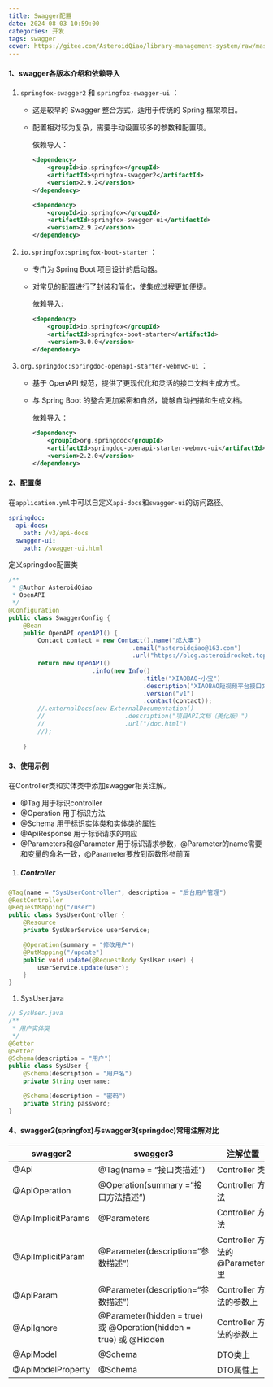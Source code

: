 ```yaml
---
title: Swagger配置
date: 2024-08-03 10:59:00
categories: 开发
tags: swagger
cover: https://gitee.com/AsteroidQiao/library-management-system/raw/master/book-avatar/17226552007691722655200110.png
---
```


#### 1、swagger各版本介绍和依赖导入

1. `springfox-swagger2` 和 `springfox-swagger-ui` ：

    - 这是较早的 Swagger 整合方式，适用于传统的 Spring 框架项目。

    - 配置相对较为复杂，需要手动设置较多的参数和配置项。

      依赖导入：

      ```xml
      <dependency>
          <groupId>io.springfox</groupId>
          <artifactId>springfox-swagger2</artifactId>
          <version>2.9.2</version>
      </dependency>
      
      <dependency>
          <groupId>io.springfox</groupId>
          <artifactId>springfox-swagger-ui</artifactId>
          <version>2.9.2</version>
      </dependency>
      ```

2. `io.springfox:springfox-boot-starter` ：

    - 专门为 Spring Boot 项目设计的启动器。

    - 对常见的配置进行了封装和简化，使集成过程更加便捷。

      依赖导入:

      ```xml
      <dependency>
          <groupId>io.springfox</groupId>
          <artifactId>springfox-boot-starter</artifactId>
          <version>3.0.0</version>
      </dependency>
      ```

3. `org.springdoc:springdoc-openapi-starter-webmvc-ui` ：

    - 基于 OpenAPI 规范，提供了更现代化和灵活的接口文档生成方式。

    - 与 Spring Boot 的整合更加紧密和自然，能够自动扫描和生成文档。

      依赖导入：

      ```xml
      <dependency>
          <groupId>org.springdoc</groupId>
          <artifactId>springdoc-openapi-starter-webmvc-ui</artifactId>
          <version>2.2.0</version>
      </dependency>
      ```

#### 2、配置类

在`application.yml`中可以自定义`api-docs`和`swagger-ui`的访问路径。

```yaml
springdoc:
  api-docs:
    path: /v3/api-docs
  swagger-ui:
    path: /swagger-ui.html
```

定义springdoc配置类

```java
/**
 * @Author AsteroidQiao
 * OpenAPI 
 */
@Configuration
public class SwaggerConfig {
    @Bean
    public OpenAPI openAPI() {
        Contact contact = new Contact().name("成大事")
                                  .email("asteroidqiao@163.com")
                                  .url("https://blog.asteroidrocket.top/");
        return new OpenAPI()
                       .info(new Info()
                                     .title("XIAOBAO-小宝")
                                     .description("XIAOBAO短视频平台接口文档")
                                     .version("v1")
                                     .contact(contact));
        //.externalDocs(new ExternalDocumentation()
        //                      .description("项目API文档（美化版）")
        //                      .url("/doc.html")
        //);
        
    }
```

#### 3、使用示例

在Controller类和实体类中添加swagger相关注解。

- @Tag 用于标识controller
- @Operation 用于标识方法
- @Schema 用于标识实体类和实体类的属性
- @ApiResponse 用于标识请求的响应
- @Parameters和@Parameter 用于标识请求参数，@Parameter的name需要和变量的命名一致，@Parameter要放到函数形参前面

1. ##### Controller

```java
@Tag(name = "SysUserController", description = "后台用户管理")
@RestController
@RequestMapping("/user")
public class SysUserController {
    @Resource
    private SysUserService userService;

    @Operation(summary = "修改用户")
    @PutMapping("/update")
    public void update(@RequestBody SysUser user) {
        userService.update(user);
    }
}
```

1. SysUser.java

```java
// SysUser.java
/**
 * 用户实体类
 */
@Getter
@Setter
@Schema(description = "用户")
public class SysUser {
    @Schema(description = "用户名")
    private String username;

    @Schema(description = "密码")
    private String password;
}
```

#### 4、swagger2(springfox)与swagger3(springdoc)常用注解对比

| swagger2           | swagger3                                                     | 注解位置                         |
| ------------------ | ------------------------------------------------------------ | -------------------------------- |
| @Api               | @Tag(name = “接口类描述”)                                    | Controller 类                    |
| @ApiOperation      | @Operation(summary =“接口方法描述”)                          | Controller 方法                  |
| @ApiImplicitParams | @Parameters                                                  | Controller 方法                  |
| @ApiImplicitParam  | @Parameter(description=“参数描述”)                           | Controller 方法的 @Parameters 里 |
| @ApiParam          | @Parameter(description=“参数描述”)                           | Controller 方法的参数上          |
| @ApiIgnore         | @Parameter(hidden = true) 或 @Operation(hidden = true) 或 @Hidden | Controller 方法的参数上          |
| @ApiModel          | @Schema                                                      | DTO类上                          |
| @ApiModelProperty  | @Schema                                                      | DTO属性上                        |
